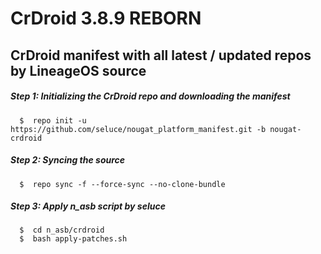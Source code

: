CrDroid 3.8.9 REBORN
===========
CrDroid manifest with all latest / updated repos by LineageOS source
------------------

##### Step 1: Initializing the CrDroid repo and downloading the manifest

      $  repo init -u https://github.com/seluce/nougat_platform_manifest.git -b nougat-crdroid

##### Step 2: Syncing the source

      $  repo sync -f --force-sync --no-clone-bundle
	  
##### Step 3: Apply n_asb script by seluce

	  $  cd n_asb/crdroid
	  $  bash apply-patches.sh